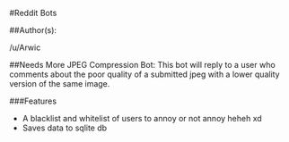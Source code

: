 #Reddit Bots

##Author(s): 

/u/Arwic

##Needs More JPEG Compression Bot: 
This bot will reply to a user who comments about the poor quality of a submitted jpeg with a lower quality version of the same image.

###Features
  * A blacklist and whitelist of users to annoy or not annoy heheh xd
  * Saves data to sqlite db
  
